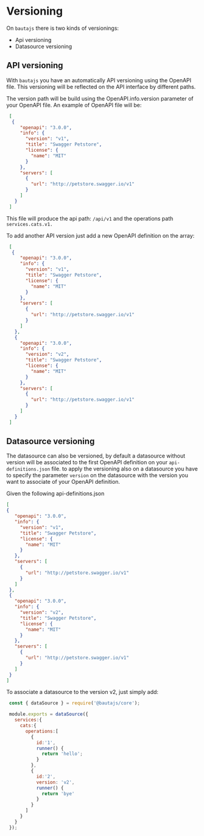 # Versioning
 
 On `bautajs` there is two kinds of versionings:
  - Api versioning
  - Datasource versioning

## API versioning 

 With `bautajs` you have an automatically API versioning using the OpenAPI file. This versioning will be reflected on the API interface by different paths.
 
 The version path will be build using the OpenAPI.info.version parameter of your OpenAPI file. An example of OpenAPI file will be:

 ```json
  [
   {
      "openapi": "3.0.0",
      "info": {
        "version": "v1",
        "title": "Swagger Petstore",
        "license": {
          "name": "MIT"
        }
      },
      "servers": [
        {
          "url": "http://petstore.swagger.io/v1"
        }
      ]
    }
  ]
 ```

 This file will produce the api path: `/api/v1` and the operations path `services.cats.v1.`

 To add another API version just add a new OpenAPI definition on the array:

 ```json
  [
   {
      "openapi": "3.0.0",
      "info": {
        "version": "v1",
        "title": "Swagger Petstore",
        "license": {
          "name": "MIT"
        }
      },
      "servers": [
        {
          "url": "http://petstore.swagger.io/v1"
        }
      ]
    },
    {
      "openapi": "3.0.0",
      "info": {
        "version": "v2",
        "title": "Swagger Petstore",
        "license": {
          "name": "MIT"
        }
      },
      "servers": [
        {
          "url": "http://petstore.swagger.io/v1"
        }
      ]
    }
  ]
 ```

## Datasource versioning

  The datasource can also be versioned, by default a datasource without version will be associated to the first OpenAPI definition on your `api-definitions.json` file. to apply the versioning also on a datasource you have to specify the parameter `version` on the datasource with the version you want to associate of your OpenAPI definition.

  Given the following api-definitions.json
   ```json
  [
   {
      "openapi": "3.0.0",
      "info": {
        "version": "v1",
        "title": "Swagger Petstore",
        "license": {
          "name": "MIT"
        }
      },
      "servers": [
        {
          "url": "http://petstore.swagger.io/v1"
        }
      ]
    },
    {
      "openapi": "3.0.0",
      "info": {
        "version": "v2",
        "title": "Swagger Petstore",
        "license": {
          "name": "MIT"
        }
      },
      "servers": [
        {
          "url": "http://petstore.swagger.io/v1"
        }
      ]
    }
  ]
 ```

 To associate a datasource to the version v2, just simply add:
 ```js
  const { dataSource } = require('@bautajs/core');

  module.exports = dataSource({
    services:{
      cats:{
        operations:[
          {
            id:'1',
            runner() {
              return 'hello';
            }
          },
          {
            id:'2',
            version: 'v2',
            runner() {
              return 'bye'
            }
          }
        ]
      }
    }
  });
 ```






